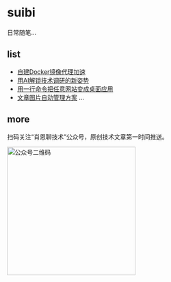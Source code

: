 # suibi
日常随笔...

## list
- [自建Docker镜像代理加速](./article自建Docker镜像代理加速.md)
- [用AI解锁技术调研的新姿势](./article用AI解锁技术调研的新姿势.md)
- [用一行命令把任意网站变成桌面应用](./article/用一行命令把任意网站变成桌面应用.md)
- [文章图片自动管理方案](./article/文章图片自动管理方案.md)
...

## more
扫码关注“肖恩聊技术”公众号，原创技术文章第一时间推送。

<img src="https://cdn.jsdelivr.net/gh/Xiaoxie1994/images/images/20241103221454.png" alt="公众号二维码" width="300">
